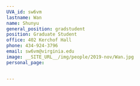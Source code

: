 ```yaml
---
UVA_id: sw6vm
lastname: Wan
name: Shunyu 
general_position: gradstudent
position: Graduate Student
office: 402 Kerchof Hall
phone: 434-924-3796
email: sw6vm@virginia.edu
image: __SITE_URL__/img/people/2019-nov/Wan.jpg
personal_page: 


---
```

